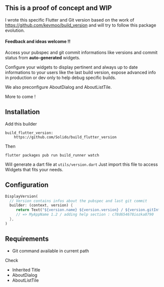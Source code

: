 ## This is a proof of concept and WIP

I wrote this specific Flutter and Git version based on the work of https://github.com/kevmoo/build_version
and will try to follow this package evolution.

#### Feedback and ideas welcome !!

Access your pubspec and git commit informations like versions and commit status from **auto-generated** widgets.

Configure your widgets to display pertinent and always up to date informations to your users like the last build version,
expose advanced info in production or dev only to help debug specific builds.

We also preconfigure AboutDialog and AboutListTile.

More to come !

## Installation

Add this builder

    build_flutter_version:
        https://github.com/Solido/build_flutter_version

Then

    flutter packages pub run build_runner watch
    
Will generate a dart file at `utils/version.dart`
Just import this file to access Widgets that fits your needs.


## Configuration

```dart
DisplayVersion(
  // Version contains infos about the pubspec and last git commit
  builder: (context, version) { 
     return Text("${version.name} ${version.version} / ${version.gitInfo.message} : ${version.gitInfo.sha}");
     // => MyAppName 1.2 / adding help section : c78d654678iozka8790
  },
)
```


## Requirements

- Git command available in current path

Check

- Inherited Title
- AboutDialog
- AboutListTile
